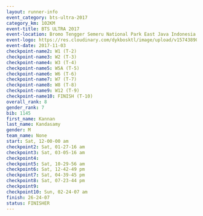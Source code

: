 ```yaml
---
layout: runner-info 
event_category: bts-ultra-2017 
category_km: 102KM 
event-title: BTS ULTRA 2017 
event-location: Bromo Tengger Semeru National Park East Java Indonesia 
event-logo: https://res.cloudinary.com/dykbosktl/image/upload/v1574389068/Logo/btsultra-profilpic_qfpjxb.png 
event-date: 2017-11-03 
checkpoint-name2: W1 (T-2) 
checkpoint-name3: W2 (T-3) 
checkpoint-name4: W3 (T-4) 
checkpoint-name5: W5A (T-5) 
checkpoint-name6: W6 (T-6) 
checkpoint-name7: W7 (T-7) 
checkpoint-name8: W8 (T-8) 
checkpoint-name9: W12 (T-9) 
checkpoint-name10: FINISH (T-10) 
overall_rank: 8
gender_rank: 7
bib: 1145
first_name: Kannan
last_name: Kandasamy
gender: M
team_name: None
start: Sat, 12-00-00 am
checkpoint2: Sat, 01-27-16 am
checkpoint3: Sat, 03-05-16 am
checkpoint4: 
checkpoint5: Sat, 10-29-56 am
checkpoint6: Sat, 12-42-49 pm
checkpoint7: Sat, 04-39-45 pm
checkpoint8: Sat, 07-23-44 pm
checkpoint9: 
checkpoint10: Sun, 02-24-07 am
finish: 26-24-07
status: FINISHER
---
```

